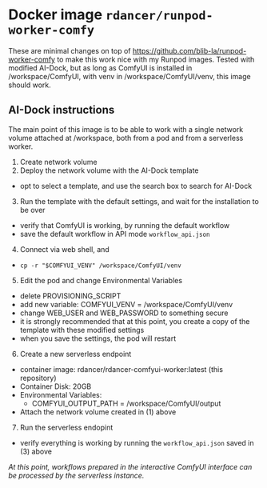 # Docker image `rdancer/runpod-worker-comfy`

These are minimal changes on top of https://github.com/blib-la/runpod-worker-comfy to make this work nice with my Runpod images. Tested with modified AI-Dock, but as long as ComfyUI is installed in /workspace/ComfyUI, with venv in /workspace/ComfyUI/venv, this image should work.

## AI-Dock instructions

The main point of this image is to be able to work with a single network volume attached at /workspace, both from a pod and from a serverless worker.

1. Create network volume
2. Deploy the network volume with the AI-Dock template
  - opt to select a template, and use the search box to search for AI-Dock
3. Run the template with the default settings, and wait for the installation to be over
  - verify that ComfyUI is working, by running the default workflow
  - save the default workflow in API mode `workflow_api.json`
4. Connect via web shell, and
  - `cp -r "$COMFYUI_VENV" /workspace/ComfyUI/venv`
5. Edit the pod and change Environmental Variables
  - delete PROVISIONING_SCRIPT
  - add new variable: COMFYUI_VENV = /workspace/ComfyUI/venv
  - change WEB_USER and WEB_PASSWORD to something secure
  - it is strongly recommended that at this point, you create a copy of the template with these modified settings
  - when you save the settings, the pod will restart
6. Create a new serverless endpoint
  - container image: rdancer/rdancer-comfyui-worker:latest (this repository)
  - Container Disk: 20GB
  - Environmental Variables:
    - COMFYUI_OUTPUT_PATH = /workspace/ComfyUI/output
  - Attach the network volume created in (1) above
7. Run the serverless endopint
  - verify everything is working by running the `workflow_api.json` saved in (3) above


_At this point, workflows prepared in the interactive ComfyUI interface can be processed by the serverless instance._
